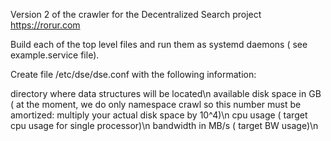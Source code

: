 Version 2 of the crawler for the Decentralized Search project https://rorur.com


Build each of the top level files and run them as systemd daemons ( see example.service file). 

Create file /etc/dse/dse.conf with the following information:

directory where data structures will be located\n
available disk space in GB ( at the moment, we do only namespace crawl so this number must be amortized: multiply your actual disk space by 10^4)\n
cpu usage ( target cpu usage for single processor)\n
bandwidth in MB/s ( target BW usage)\n

